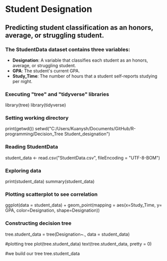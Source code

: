 # Student Designation
## Predicting student classification as an honors, average, or struggling student.

### The StudentData dataset contains three variables:
- **Designation**: A variable that classifies each student as an honors, average, or struggling student.
- **GPA**: The student's current GPA.
- **Study_Time**: The number of hours that a student self-reports studying per night.

### Executing "tree" and "tidyverse" libraries
library(tree)
library(tidyverse)

### Setting working directory
print(getwd())
setwd("C:/Users/Kuanysh/Documents/GitHub/R-programming/Decision_Tree Student_designation")

### Reading StudentData
student_data <- read.csv("StudentData.csv", fileEncoding = "UTF-8-BOM")

### Exploring data
print(student_data)
summary(student_data)

### Plotting scatterplot to see correlation
ggplot(data = student_data) +
  geom_point(mapping = aes(x=Study_Time, y= GPA, color=Designation, shape=Designation))

### Constructing decision tree
tree.student_data = tree(Designation~., data = student_data)

#plotting tree
plot(tree.student_data)
text(tree.student_data, pretty = 0)

#we build our tree
tree.student_data
